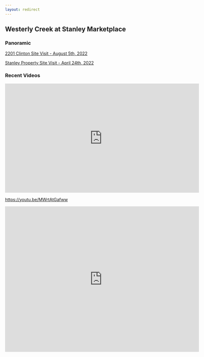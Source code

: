 ```yaml
---
layout: redirect
---
```

## Westerly Creek at Stanley Marketplace

### Panoramic

[2201 Clinton Site Visit - August 5th, 2022](../project\drone\westerly-creek-stanley-marketplace\2022-08-05\index.html)

[Stanley Property Site Visit - April 24th, 2022](../project\drone\westerly-creek-stanley-marketplace\2022-04-29\index.html)

### Recent Videos

<div>
<iframe title="vimeo-player" src="https://player.vimeo.com/video/737166811?h=b3f66dc28a" width="640" height="360" frameborder="0" allowfullscreen></iframe>
</div>

https://youtu.be/MWrtAtGafww


<iframe
    width="640"
    height="480"
    src="https://youtu.be/MWrtAtGafww"
    frameborder="0"
    allow="autoplay; encrypted-media"
    allowfullscreen
>
</iframe>
